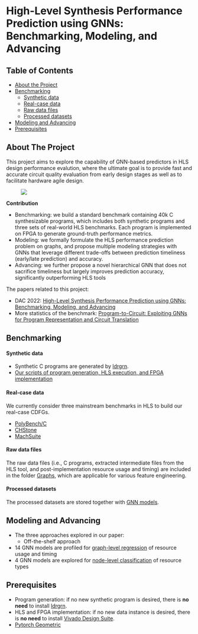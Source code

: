 # High-Level Synthesis Performance Prediction using GNNs: Benchmarking, Modeling, and Advancing


<!-- TABLE OF CONTENTS -->
## Table of Contents

* [About the Project](#about-the-project)
* [Benchmarking](#benchmarking)
  * [Synthetic data](#synthetic-data)
  * [Real-case data](#real-case-data)
  * [Raw data files](#raw-data-files)
  * [Processed datasets](#processed-datasets)
* [Modeling and Advancing](#modeling-and-advancing) 
* [Prerequisites](#prerequisites)




<!-- ABOUT THE PROJECT -->
## About The Project

This project aims to explore the capability of GNN-based predictors in HLS design performance evalution, where the ultimate goal is to provide fast and accurate circuit quality evaluation from early design stages as well as to facilitate hardware agile design.

<figure>
  <img src="./images/p2c.png">
</figure>

**Contribution** 
* Benchmarking: we build a standard benchmark containing 40k C synthesizable programs, which includes both synthetic programs and three sets of real-world HLS benchmarks. Each program is implemented on FPGA to generate ground-truth performance metrics. 
* Modeling: we formally formulate the HLS performance prediction problem on graphs, and propose multiple modeling strategies with GNNs that leverage different trade-offs between prediction timeliness (early/late prediction) and accuracy. 
* Advancing: we further propose a novel hierarchical GNN that does not sacrifice timeliness but largely improves prediction accuracy, significantly outperforming HLS tools 

The papers related to this project:
* DAC 2022: [High-Level Synthesis Performance Prediction using GNNs: Benchmarking, Modeling, and Advancing](https://arxiv.org/abs/2201.06848)
* More statistics of the benchmark: [Program-to-Circuit: Exploiting GNNs for Program Representation and Circuit Translation](https://arxiv.org/abs/2109.06265)

<!-- Benchmarking -->
## Benchmarking
#### Synthetic data
* Synthetic C programs are generated by [ldrgrn](https://github.com/gergo-/ldrgen).
* [Our scripts of program generation, HLS execution, and FPGA implementation](https://github.com/lydiawunan/HLS-Perf-Prediction-with-GNNs/tree/main/generate%20synthetic%20programs)

#### Real-case data
We currently consider three mainstream benchmarks in HLS to build our real-case CDFGs.
* [PolyBench/C](http://web.cs.ucla.edu/~pouchet/software/polybench/)
* [CHStone](http://www.ertl.jp/chstone/)
* [MachSuite](https://github.com/breagen/MachSuite)

#### Raw data files
The raw data files (i.e., C programs, extracted intermediate files from the HLS tool, and post-implementation resource usage and timing) are included in the folder [Graphs](https://github.com/lydiawunan/HLS-Perf-Prediction-with-GNNs/tree/main/Graphs), which are applicable for various feature engineering.

#### Processed datasets
The processed datasets are stored together with [GNN models](#modeling).

<!-- Modeling and Advancing -->
## Modeling and Advancing
* The three approaches explored in our paper:
  - Off-the-shelf approach 
* 14 GNN models are profiled for [graph-level regression](https://github.com/lydiawunan/HLS-Perf-Prediction-with-GNNs/tree/main/GNN) of resource usage and timing
* 4 GNN models are explored for [node-level classification](https://github.com/lydiawunan/HLS-Perf-Prediction-with-GNNs/tree/main/Node-level%20task) of resource types

<!-- Prerequisites -->
## Prerequisites
* Program generation: if no new synthetic program is desired, there is **no need** to install [ldrgrn](https://github.com/gergo-/ldrgen).
* HLS and FPGA implementation: if no new data instance is desired, there is **no need** to install [Vivado Design Suite](https://www.xilinx.com/support/download/index.html/content/xilinx/en/downloadNav/vivado-design-tools/2022-1.html).
* [Pytorch Geometric](https://github.com/pyg-team/pytorch_geometric)

